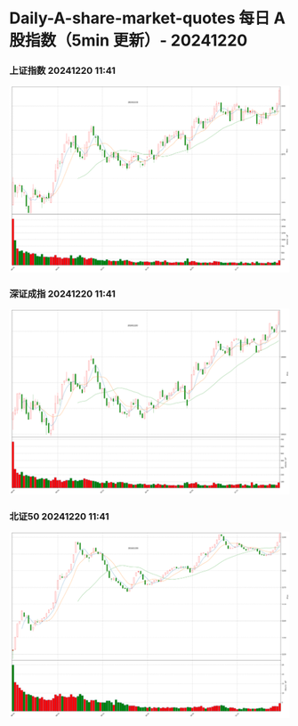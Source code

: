 
# Daily-A-share-market-quotes 每日 A 股指数（5min 更新）- 20241220

### 上证指数 20241220 11:41
![](./fig/2024/12/20241220-sh000001.png)

### 深证成指 20241220 11:41
![](./fig/2024/12/20241220-sz399001.png)

### 北证50 20241220 11:41
![](./fig/2024/12/20241220-bj899050.png)
